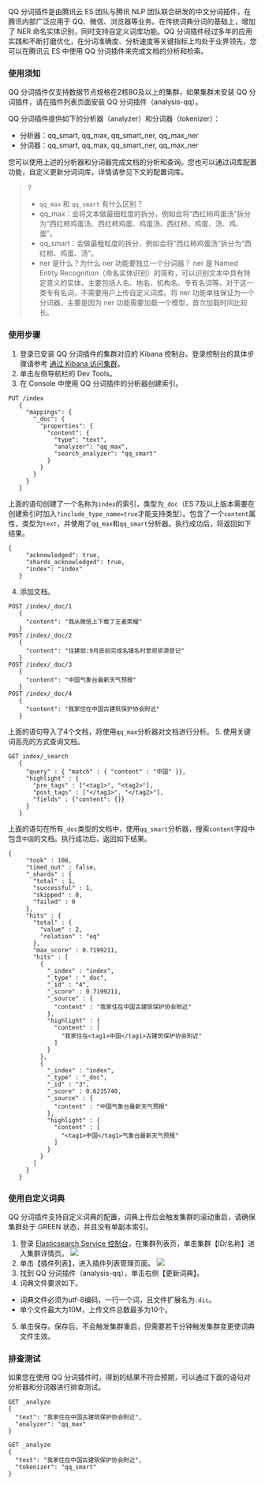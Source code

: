 QQ 分词插件是由腾讯云 ES 团队与腾讯 NLP 团队联合研发的中文分词插件，在腾讯内部广泛应用于 QQ、微信、浏览器等业务。在传统词典分词的基础上，增加了 NER 命名实体识别，同时支持自定义词库功能。QQ 分词插件经过多年的应用实践和不断打磨优化，在分词准确度、分析速度等关键指标上均处于业界领先，您可以在腾讯云 ES 中使用 QQ 分词插件来完成文档的分析和检索。

### 使用须知
QQ 分词插件仅支持数据节点规格在2核8G及以上的集群，如果集群未安装 QQ 分词插件，请在插件列表页面安装 QQ 分词插件（analysis-qq）。

QQ 分词插件提供如下的分析器（analyzer）和分词器（tokenizer）：
- 分析器：qq_smart, qq_max, qq_smart_ner, qq_max_ner
- 分词器：qq_smart, qq_max, qq_smart_ner, qq_max_ner

您可以使用上述的分析器和分词器完成文档的分析和查询。您也可以通过词库配置功能，自定义更新分词词库，详情请参见下文的配置词库。

> ?
>- `qq_max` 和 `qq_smart` 有什么区别？
>  - qq_max：会将文本做最细粒度的拆分，例如会将“西红柿鸡蛋汤”拆分为“西红柿鸡蛋汤、西红柿鸡蛋、鸡蛋汤、西红柿，鸡蛋、汤、鸡、蛋”。
>  - qq_smart：会做最粗粒度的拆分，例如会将“西红柿鸡蛋汤”拆分为“西红柿、鸡蛋、汤”。
>- ner 是什么？为什么 ner 功能要独立一个分词器？
ner 是 Named Entity Recognition（命名实体识别）的简称，可以识别文本中具有特定意义的实体，主要包括人名、地名、机构名、专有名词等。对于这一类专有名词，不需要用户上传自定义词库。将 ner 功能单独保证为一个分词器，主要是因为 ner 功能需要加载一个模型，首次加载时间比较长。

### 使用步骤
1. 登录已安装 QQ 分词插件的集群对应的 Kibana 控制台。登录控制台的具体步骤请参考 [通过 Kibana 访问集群](https://cloud.tencent.com/document/product/845/19541)。
2. 单击左侧导航栏的 Dev Tools。
3. 在 Console 中使用 QQ 分词插件的分析器创建索引。
```
PUT /index
   {
     "mappings": {
       "_doc": {
         "properties": {
           "content": {
             "type": "text",
             "analyzer": "qq_max",
             "search_analyzer": "qq_smart"
           }
         }
       }
     }
   }
```
上面的语句创建了一个名称为`index`的索引，类型为`_doc`（ES 7及以上版本需要在创建索引时加入`?include_type_name=true`才能支持类型）。包含了一个`content`属性，类型为`text`，并使用了`qq_max`和`qq_smart`分析器。执行成功后，将返回如下结果。
```
{
     "acknowledged": true,
     "shards_acknowledged": true,
     "index": "index"
   }
```
4. 添加文档。
```
POST /index/_doc/1
   {
     "content": "我从微信上下载了王者荣耀"
   }
POST /index/_doc/2
   {
     "content": "住建部:9月底前完成名镇名村景观资源登记"
   }
POST /index/_doc/3
   {
     "content": "中国气象台最新天气预报"
   }
POST /index/_doc/4
   {
     "content": "我家住在中国古建筑保护协会附近"
   }
```
上面的语句导入了4个文档，将使用`qq_max`分析器对文档进行分析。
5. 使用关键词高亮的方式查询文档。
```
GET index/_search
   {
     "query" : { "match" : { "content" : "中国" }},
     "highlight" : {
       "pre_tags" : ["<tag1>", "<tag2>"],
       "post_tags" : ["</tag1>", "</tag2>"],
       "fields" : {"content": {}}
     }
   }
```
上面的语句在所有`_doc`类型的文档中，使用`qq_smart`分析器，搜索`content`字段中包含`中国`的文档。执行成功后，返回如下结果。
```
{
     "took" : 108,
     "timed_out" : false,
     "_shards" : {
       "total" : 1,
       "successful" : 1,
       "skipped" : 0,
       "failed" : 0
     },
     "hits" : {
       "total" : {
         "value" : 2,
         "relation" : "eq"
       },
       "max_score" : 0.7199211,
       "hits" : [
         {
           "_index" : "index",
           "_type" : "_doc",
           "_id" : "4",
           "_score" : 0.7199211,
           "_source" : {
             "content" : "我家住在中国古建筑保护协会附近"
           },
           "highlight" : {
             "content" : [
               "我家住在<tag1>中国</tag1>古建筑保护协会附近"
             ]
           }
         },
         {
           "_index" : "index",
           "_type" : "_doc",
           "_id" : "3",
           "_score" : 0.6235748,
           "_source" : {
             "content" : "中国气象台最新天气预报"
           },
           "highlight" : {
             "content" : [
               "<tag1>中国</tag1>气象台最新天气预报"
             ]
           }
         }
       ]
     }
   }
```

### 使用自定义词典
QQ 分词插件支持自定义词典的配置，词典上传后会触发集群的滚动重启，请确保集群处于 GREEN 状态，并且没有单副本索引。
1. 登录 [Elasticsearch Service 控制台](https://console.cloud.tencent.com/es)，在集群列表页，单击集群【ID/名称】进入集群详情页。
![](https://main.qcloudimg.com/raw/3a8640bd4e23dfa56ec76eda69fdc33f.png)
2. 单击【插件列表】，进入插件列表管理页面。
![](https://main.qcloudimg.com/raw/74d7f3915d9055d00c8c4194dd2ac655.png)
3. 找到 QQ 分词插件（analysis-qq），单击右侧【更新词典】。
4. 词典文件要求如下。
 - 词典文件必须为utf-8编码，一行一个词，且文件扩展名为`.dic`。
 - 单个文件最大为10M，上传文件总数最多为10个。
5. 单击保存。保存后，不会触发集群重启，但需要若干分钟触发集群变更使词典文件生效。

### 排查测试
如果您在使用 QQ 分词插件时，得到的结果不符合预期，可以通过下面的语句对分析器和分词器进行排查测试。
```
GET _analyze
{
  "text": "我家住在中国古建筑保护协会附近",
  "analyzer": "qq_max"
}

GET _analyze
{
  "text": "我家住在中国古建筑保护协会附近",
  "tokenizer": "qq_smart"
}
```

